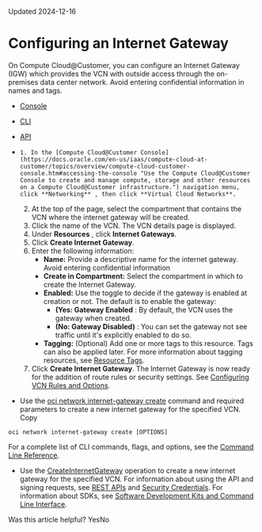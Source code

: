 Updated 2024-12-16
# Configuring an Internet Gateway
On Compute Cloud@Customer, you can configure an Internet Gateway (IGW) which provides the VCN with outside access through the on-premises data center network. 
Avoid entering confidential information in names and tags.
  * [Console](https://docs.oracle.com/en-us/iaas/compute-cloud-at-customer/topics/network/configuring-an-internet-gateway.htm)
  * [CLI](https://docs.oracle.com/en-us/iaas/compute-cloud-at-customer/topics/network/configuring-an-internet-gateway.htm)
  * [API](https://docs.oracle.com/en-us/iaas/compute-cloud-at-customer/topics/network/configuring-an-internet-gateway.htm)


  *     1. In the [Compute Cloud@Customer Console](https://docs.oracle.com/en-us/iaas/compute-cloud-at-customer/topics/overview/compute-cloud-customer-console.htm#accessing-the-console "Use the Compute Cloud@Customer Console to create and manage compute, storage and other resources on a Compute Cloud@Customer infrastructure.") navigation menu, click **Networking** , then click **Virtual Cloud Networks**.
    2. At the top of the page, select the compartment that contains the VCN where the internet gateway will be created.
    3. Click the name of the VCN. 
The VCN details page is displayed.
    4. Under **Resources** , click **Internet Gateways**.
    5. Click **Create Internet Gateway**.
    6. Enter the following information:
       * **Name:** Provide a descriptive name for the internet gateway. Avoid entering confidential information
       * **Create in Compartment:** Select the compartment in which to create the Internet Gateway. 
       * **Enabled:** Use the toggle to decide if the gateway is enabled at creation or not. The default is to enable the gateway:
         * **(Yes: Gateway Enabled** : By default, the VCN uses the gateway when created.
         * **(No: Gateway Disabled)** : You can set the gateway not see traffic until it's explicitly enabled to do so.
       * **Tagging:** (Optional) Add one or more tags to this resource. Tags can also be applied later. For more information about tagging resources, see [Resource Tags](https://docs.oracle.com/iaas/Content/General/Concepts/resourcetags.htm).
    7. Click **Create Internet Gateway**.
The Internet Gateway is now ready for the addition of route rules or security settings. See [Configuring VCN Rules and Options](https://docs.oracle.com/en-us/iaas/compute-cloud-at-customer/topics/network/configuring-vcn-rules-and-options.htm#configuring-vcn-rules-and-options "On Compute Cloud@Customer, VCNs and their subnets have various rules and options associated with them. The main categories are the use of DHCP, route tables, and security. If you do not configure these rules and options explicitly, the system uses default values.").
  * Use the [oci network internet-gateway create](https://docs.oracle.com/iaas/tools/oci-cli/latest/oci_cli_docs/cmdref/network/internet-gateway/create.html) command and required parameters to create a new internet gateway for the specified VCN.
Copy
```
oci network internet-gateway create [OPTIONS]
```

For a complete list of CLI commands, flags, and options, see the [Command Line Reference](https://docs.oracle.com/iaas/tools/oci-cli/latest/oci_cli_docs/index.html).
  * Use the [CreateInternetGateway](https://docs.oracle.com/iaas/api/#/en/iaas/latest/InternetGateway/CreateInternetGateway) operation to create a new internet gateway for the specified VCN.
For information about using the API and signing requests, see [REST APIs](https://docs.oracle.com/iaas/Content/API/Concepts/usingapi.htm#REST_APIs) and [Security Credentials](https://docs.oracle.com/iaas/Content/General/Concepts/credentials.htm). For information about SDKs, see [Software Development Kits and Command Line Interface](https://docs.oracle.com/iaas/Content/API/Concepts/sdks.htm#Software_Development_Kits_and_Command_Line_Interface).


Was this article helpful?
YesNo

